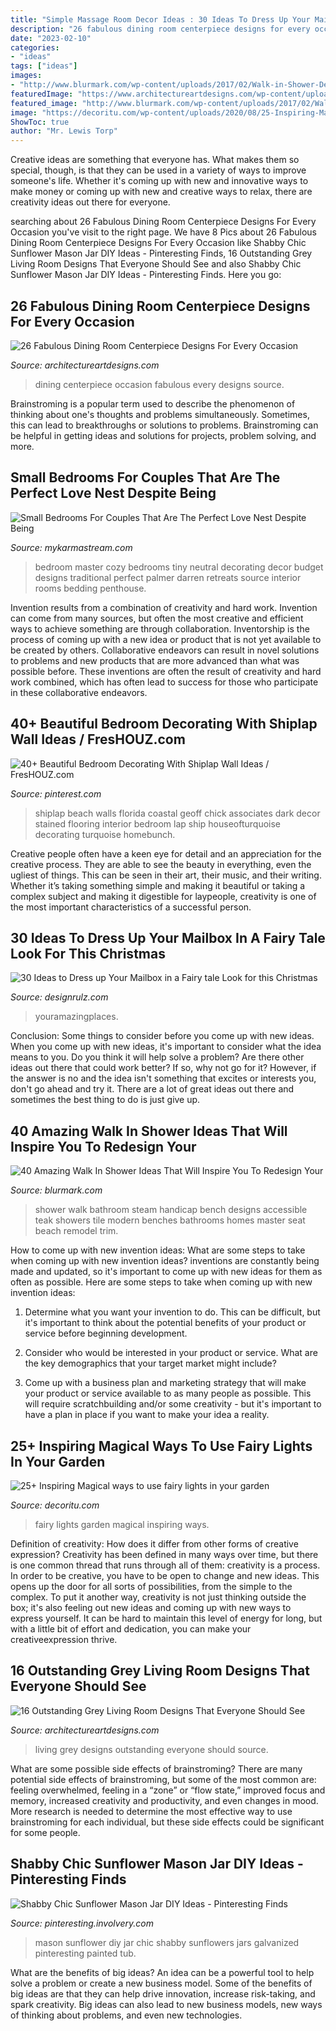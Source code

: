 ```yaml
---
title: "Simple Massage Room Decor Ideas : 30 Ideas To Dress Up Your Mailbox In A Fairy Tale Look For This Christmas"
description: "26 fabulous dining room centerpiece designs for every occasion"
date: "2023-02-10"
categories:
- "ideas"
tags: ["ideas"]
images:
- "http://www.blurmark.com/wp-content/uploads/2017/02/Walk-in-Shower-Design-10.jpg"
featuredImage: "https://www.architectureartdesigns.com/wp-content/uploads/2017/03/4-3.jpg"
featured_image: "http://www.blurmark.com/wp-content/uploads/2017/02/Walk-in-Shower-Design-10.jpg"
image: "https://decoritu.com/wp-content/uploads/2020/08/25-Inspiring-Magical-ways-to-use-fairy-lights-in-your-garden-18.jpg"
ShowToc: true
author: "Mr. Lewis Torp"
---
```



Creative ideas are something that everyone has. What makes them so special, though, is that they can be used in a variety of ways to improve someone's life. Whether it's coming up with new and innovative ways to make money or coming up with new and creative ways to relax, there are creativity ideas out there for everyone.

	

		
searching about 26 Fabulous Dining Room Centerpiece Designs For Every Occasion you've visit to the right page. We have 8 Pics about 26 Fabulous Dining Room Centerpiece Designs For Every Occasion like Shabby Chic Sunflower Mason Jar DIY Ideas - Pinteresting Finds, 16 Outstanding Grey Living Room Designs That Everyone Should See and also Shabby Chic Sunflower Mason Jar DIY Ideas - Pinteresting Finds. Here you go:
		
    
## 26 Fabulous Dining Room Centerpiece Designs For Every Occasion

<img loading=lazy src="https://www.architectureartdesigns.com/wp-content/uploads/2014/01/2137.jpg" onerror="this.onerror=null;this.src='https://tse4.mm.bing.net/th?id=OIP.Lpt-0LTy_PHM-DF0mGblWAAAAA&amp;pid=15.1';" alt="26 Fabulous Dining Room Centerpiece Designs For Every Occasion">

_Source: architectureartdesigns.com_

>dining centerpiece occasion fabulous every designs source. 

	

Brainstroming is a popular term used to describe the phenomenon of thinking about one's thoughts and problems simultaneously. Sometimes, this can lead to breakthroughs or solutions to problems. Brainstroming can be helpful in getting ideas and solutions for projects, problem solving, and more.

    
## Small Bedrooms For Couples That Are The Perfect Love Nest Despite Being

<img loading=lazy src="https://mykarmastream.com/wp-content/uploads/2017/11/small-bedroom-9.jpg" onerror="this.onerror=null;this.src='https://tse4.mm.bing.net/th?id=OIP.WkmtYNCZy9FsSSlIBmQUgwDMEx&amp;pid=15.1';" alt="Small Bedrooms For Couples That Are The Perfect Love Nest Despite Being">

_Source: mykarmastream.com_

>bedroom master cozy bedrooms tiny neutral decorating decor budget designs traditional perfect palmer darren retreats source interior rooms bedding penthouse. 

	

Invention results from a combination of creativity and hard work.
Invention can come from many sources, but often the most creative and efficient ways to achieve something are through collaboration. Inventorship is the process of coming up with a new idea or product that is not yet available to be created by others. Collaborative endeavors can result in novel solutions to problems and new products that are more advanced than what was possible before. These inventions are often the result of creativity and hard work combined, which has often lead to success for those who participate in these collaborative endeavors.

    
## 40+ Beautiful Bedroom Decorating With Shiplap Wall Ideas / FresHOUZ.com

<img loading=lazy src="https://i.pinimg.com/736x/91/38/7e/91387ec756f589b68a8a07960527906a.jpg" onerror="this.onerror=null;this.src='https://tse3.mm.bing.net/th?id=OIP.UI3zOmiS4ZbWOYBPEndLAgHaKF&amp;pid=15.1';" alt="40+ Beautiful Bedroom Decorating With Shiplap Wall Ideas / FresHOUZ.com">

_Source: pinterest.com_

>shiplap beach walls florida coastal geoff chick associates dark decor stained flooring interior bedroom lap ship houseofturquoise decorating turquoise homebunch. 

	

Creative people often have a keen eye for detail and an appreciation for the creative process. They are able to see the beauty in everything, even the ugliest of things. This can be seen in their art, their music, and their writing. Whether it’s taking something simple and making it beautiful or taking a complex subject and making it digestible for laypeople, creativity is one of the most important characteristics of a successful person.

    
## 30 Ideas To Dress Up Your Mailbox In A Fairy Tale Look For This Christmas

<img loading=lazy src="https://cdn.designrulz.com/wp-content/uploads/2012/12/Holiday-Mailbox-CHRISTMAS-015.jpg" onerror="this.onerror=null;this.src='https://tse4.mm.bing.net/th?id=OIP.H-lbU3Xl5EWlMJeQCT7QRQHaLE&amp;pid=15.1';" alt="30 Ideas to Dress up Your Mailbox in a Fairy tale Look for this Christmas">

_Source: designrulz.com_

>youramazingplaces. 

	

Conclusion: Some things to consider before you come up with new ideas.
When you come up with new ideas, it's important to consider what the idea means to you. Do you think it will help solve a problem? Are there other ideas out there that could work better? If so, why not go for it? However, if the answer is no and the idea isn't something that excites or interests you, don't go ahead and try it. There are a lot of great ideas out there and sometimes the best thing to do is just give up.

    
## 40 Amazing Walk In Shower Ideas That Will Inspire You To Redesign Your

<img loading=lazy src="http://www.blurmark.com/wp-content/uploads/2017/02/Walk-in-Shower-Design-10.jpg" onerror="this.onerror=null;this.src='https://tse2.mm.bing.net/th?id=OIP.KngMZ9M7VzgRChUZyo8z3AHaJ1&amp;pid=15.1';" alt="40 Amazing Walk In Shower Ideas That Will Inspire You To Redesign Your">

_Source: blurmark.com_

>shower walk bathroom steam handicap bench designs accessible teak showers tile modern benches bathrooms homes master seat beach remodel trim. 

	

How to come up with new invention ideas: What are some steps to take when coming up with new invention ideas?
inventions are constantly being made and updated, so it's important to come up with new ideas for them as often as possible. Here are some steps to take when coming up with new invention ideas:
1. Determine what you want your invention to do. This can be difficult, but it's important to think about the potential benefits of your product or service before beginning development.

2. Consider who would be interested in your product or service. What are the key demographics that your target market might include?

3. Come up with a business plan and marketing strategy that will make your product or service available to as many people as possible. This will require scratchbuilding and/or some creativity - but it's important to have a plan in place if you want to make your idea a reality.


    
## 25+ Inspiring Magical Ways To Use Fairy Lights In Your Garden

<img loading=lazy src="https://decoritu.com/wp-content/uploads/2020/08/25-Inspiring-Magical-ways-to-use-fairy-lights-in-your-garden-18.jpg" onerror="this.onerror=null;this.src='https://tse1.mm.bing.net/th?id=OIP.rRL0zy6YinOyt_oINS2d4AHaLH&amp;pid=15.1';" alt="25+ Inspiring Magical ways to use fairy lights in your garden">

_Source: decoritu.com_

>fairy lights garden magical inspiring ways. 

	

Definition of creativity: How does it differ from other forms of creative expression?
Creativity has been defined in many ways over time, but there is one common thread that runs through all of them: creativity is a process. In order to be creative, you have to be open to change and new ideas. This opens up the door for all sorts of possibilities, from the simple to the complex.
To put it another way, creativity is not just thinking outside the box; it's also feeling out new ideas and coming up with new ways to express yourself. It can be hard to maintain this level of energy for long, but with a little bit of effort and dedication, you can make your creativeexpression thrive.

    
## 16 Outstanding Grey Living Room Designs That Everyone Should See

<img loading=lazy src="https://www.architectureartdesigns.com/wp-content/uploads/2017/03/4-3.jpg" onerror="this.onerror=null;this.src='https://tse4.mm.bing.net/th?id=OIP.P-klb4HXdSuh9720Q18cQgHaLS&amp;pid=15.1';" alt="16 Outstanding Grey Living Room Designs That Everyone Should See">

_Source: architectureartdesigns.com_

>living grey designs outstanding everyone should source. 

	

What are some possible side effects of brainstroming?
There are many potential side effects of brainstroming, but some of the most common are: feeling overwhelmed, feeling in a “zone” or “flow state,” improved focus and memory, increased creativity and productivity, and even changes in mood. More research is needed to determine the most effective way to use brainstroming for each individual, but these side effects could be significant for some people.

    
## Shabby Chic Sunflower Mason Jar DIY Ideas - Pinteresting Finds

<img loading=lazy src="http://pinteresting.involvery.com/wp-content/uploads/sites/15/2016/10/1252_1883327114-1.jpg" onerror="this.onerror=null;this.src='https://tse4.mm.bing.net/th?id=OIP.NxW3_bwmxfJ-dcpv73NjegHaNK&amp;pid=15.1';" alt="Shabby Chic Sunflower Mason Jar DIY Ideas - Pinteresting Finds">

_Source: pinteresting.involvery.com_

>mason sunflower diy jar chic shabby sunflowers jars galvanized pinteresting painted tub. 

	

What are the benefits of big ideas?
An idea can be a powerful tool to help solve a problem or create a new business model. Some of the benefits of big ideas are that they can help drive innovation, increase risk-taking, and spark creativity. Big ideas can also lead to new business models, new ways of thinking about problems, and even new technologies.

